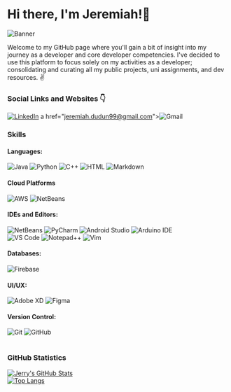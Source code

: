 # Hi there, I'm Jeremiah!👋
![Banner](https://i.imgur.com/8pLGB4z.png)

Welcome to my GitHub page where you'll gain a bit of insight into my journey as a developer and core developer competencies. I've decided to use this platform to focus solely on my activities as a developer; consolidating and curating all my public projects, uni assignments, and dev resources. ✌️ 


### Social Links and Websites 👇
<a href="https://www.linkedin.com/in/jeremiah-dudun-henry/">![LinkedIn](https://img.shields.io/badge/LinkedIn-0077B5?style=for-the-badge&logo=linkedin&logoColor=white)</a>
a href="jeremiah.dudun99@gmail.com">![Gmail](https://img.shields.io/badge/Gmail-D14836?style=for-the-badge&logo=gmail&logoColor=white)</a>



### Skills
#### Languages:
![Java](https://img.shields.io/badge/Java-ED8B00?style=for-the-badge&logo=java&logoColor=white)
![Python](https://img.shields.io/badge/Python-3776AB?style=for-the-badge&logo=python&logoColor=white)
![C++](https://img.shields.io/badge/C%2B%2B-00599C?style=for-the-badge&logo=c%2B%2B&logoColor=white)
![HTML](https://img.shields.io/badge/HTML5-E34F26?style=for-the-badge&logo=html5&logoColor=white)
![Markdown](https://img.shields.io/badge/Markdown-000000?style=for-the-badge&logo=markdown&logoColor=white)

#### Cloud Platforms
![AWS](https://img.shields.io/badge/Amazon_AWS-232F3E?style=for-the-badge&logo=amazon-aws&logoColor=white)
![NetBeans](https://img.shields.io/badge/microsoft%20azure-0089D6?style=for-the-badge&logo=microsoft-azure&logoColor=white)

#### IDEs and Editors:
![NetBeans](https://img.shields.io/static/v1?style=for-the-badge&message=Apache+NetBeans+IDE&color=cyan&logo=Apache+NetBeans+IDE&logoColor=red&label=)
![PyCharm](https://img.shields.io/badge/pycharm-143?style=for-the-badge&logo=pycharm&logoColor=black&color=black&labelColor=green)
![Android Studio](https://img.shields.io/badge/Android_Studio-3DDC84?style=for-the-badge&logo=android-studio&logoColor=white)
![Arduino IDE](https://img.shields.io/badge/Arduino_IDE-00979D?style=for-the-badge&logo=arduino&logoColor=white)<br>
![VS Code](https://img.shields.io/badge/Visual_Studio_Code-0078D4?style=for-the-badge&logo=visual%20studio%20code&logoColor=white)
![Notepad++](https://img.shields.io/badge/Notepad++-90E59A.svg?style=for-the-badge&logo=notepad%2B%2B&logoColor=black)
![Vim](https://img.shields.io/badge/VIM-%2311AB00.svg?&style=for-the-badge&logo=vim&logoColor=white)

#### Databases:
![Firebase](https://img.shields.io/badge/firebase-ffca28?style=for-the-badge&logo=firebase&logoColor=black)

#### UI/UX:
![Adobe XD](https://img.shields.io/badge/Adobe%20XD-FF61F6?style=for-the-badge&logo=Adobe%20XD&logoColor=white)
![Figma](https://img.shields.io/badge/Figma-F24E1E?style=for-the-badge&logo=figma&logoColor=white)

#### Version Control:
![Git](https://img.shields.io/badge/Git-F05032?style=for-the-badge&logo=git&logoColor=white)
![GitHub](https://img.shields.io/badge/GitHub-100000?style=for-the-badge&logo=github&logoColor=white)
<br>
<br>
### GitHub Statistics
[![Jerry's GitHub Stats](https://github-readme-stats.vercel.app/api?username=jerrykingbob&theme=radical&show_icons=true)](https://github.com/anuraghazra/github-readme-stats)
<br>
[![Top Langs](https://github-readme-stats.vercel.app/api/top-langs/?username=jerrykingbob&theme=synthwave&show_icons=true)](https://github.com/anuraghazra/github-readme-stats)



